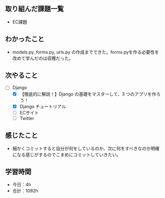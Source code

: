 ## 取り組んだ課題一覧
- EC課題   

## わかったこと
- models.py, forms.py, urls.py の作成までできた。forms.pyを作る必要性を改めて学んだのは収穫だった。

## 次やること
- [ ] Django
   - [x] 【徹底的に解説！】Django の基礎をマスターして、3 つのアプリを作ろう！
   - [x] Django チュートリアル
   - [ ] ECサイト
   - [ ] Twitter

## 感じたこと
- 細かくコミットすると自分が何をしているのか、次に何をすべきなのか明確になる感じがするのでこまめにコミットしていきたい。

## 学習時間

- 今日：4h
- 合計：1092h